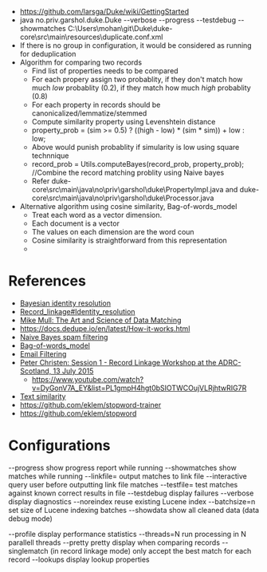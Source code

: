 * https://github.com/larsga/Duke/wiki/GettingStarted
* java no.priv.garshol.duke.Duke --verbose --progress --testdebug --showmatches  C:\Users\mohan\git\Duke\duke-core\src\main\resources\duplicate.conf.xml
* If there is no group in configuration, it would be considered as running for deduplication
* Algorithm for comparing two records
  * Find list of properties needs to be compared
  * For each propery assign two probablity, if they don't match how much *low* probablity (0.2), if they match how much *high* probablity (0.8)
  * For each property in records should be canonicalized/lemmatize/stemmed
  * Compute similarity property using Levenshtein distance 
  * property_prob = (sim >= 0.5) ?  ((high - low) * (sim * sim)) + low : low;
  * Above would punish probablity if simularity is low using square technnique
  * record_prob = Utils.computeBayes(record_prob, property_prob); //Combine the record matching problity using Naive bayes
  * Refer duke-core\src\main\java\no\priv\garshol\duke\PropertyImpl.java and duke-core\src\main\java\no\priv\garshol\duke\Processor.java
* Alternative algorithm using cosine similarity, Bag-of-words_model
  * Treat each word as a vector dimension.
  * Each document is a vector
  * The values on each dimension are the word coun
  * Cosine similarity is straightforward from this representation
  * 


# References
* [Bayesian identity resolution](http://www.garshol.priv.no/blog/217.html)
* [Record_linkage#Identity_resolution](https://en.wikipedia.org/wiki/Record_linkage#Identity_resolution)
* [Mike Mull: The Art and Science of Data Matching](https://www.youtube.com/watch?v=Y-nYEOgq3YE)
* https://docs.dedupe.io/en/latest/How-it-works.html
* [Naive Bayes spam filtering](https://en.wikipedia.org/wiki/Naive_Bayes_spam_filtering)
* [Bag-of-words_model](https://en.wikipedia.org/wiki/Bag-of-words_model)
* [Email Filtering](https://en.wikipedia.org/wiki/Email_filtering)
* [Peter Christen: Session 1 - Record Linkage Workshop at the ADRC-Scotland, 13 July 2015](https://www.youtube.com/watch?v=DyGonV7A_EY)
  * https://www.youtube.com/watch?v=DyGonV7A_EY&list=PL1gmpH4hgt0bSIOTWCOujVLRjhtwRIG7R
* [Text similarity](https://commons.apache.org/proper/commons-text/apidocs/org/apache/commons/text/similarity/package-summary.html)
* https://github.com/eklem/stopword-trainer
* https://github.com/eklem/stopword

# Configurations
  --progress            show progress report while running
  --showmatches         show matches while running
  --linkfile=<file>     output matches to link file
  --interactive         query user before outputting link file matches
  --testfile=<file>     test matches against known correct results in file
  --testdebug           display failures
  --verbose             display diagnostics
  --noreindex           reuse existing Lucene index
  --batchsize=n         set size of Lucene indexing batches
  --showdata            show all cleaned data (data debug mode)

  --profile             display performance statistics
  --threads=N           run processing in N parallell threads
  --pretty              pretty display when comparing records
  --singlematch         (in record linkage mode) only accept
                        the best match for each record
  --lookups             display lookup properties